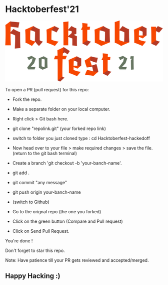 # Hacktoberfest'21

<img src="logo.png" align-items=center />

To open a PR (pull request) for this repo:

* Fork the repo.
* Make a separate folder on your local computer.

* Right click > Git bash here.

* git clone "repolink.git" (your forked repo link)
* switch to folder you just cloned type : cd Hacktoberfest-hackedoff

* Now head over to your file > make required changes > save the file.
(return to the git bash terminal)
* Create a branch 'git checkout -b 'your-banch-name'.
* git add .
* git commit "any message"
* git push origin your-banch-name
* (switch to Github)
* Go to the orignal repo (the one you forked)
* Click on the green button (Compare and Pull request)
* Click on Send Pull Request.

You're done !

Don't forget to star this repo. 

Note: Have patience till your PR gets reviewed and accepted/merged.

## Happy Hacking :)
